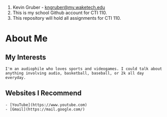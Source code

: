 1. Kevin Gruber - kngruber@my.waketech.edu
2. This is my school Github account for CTI 110.
3. This repository will hold all assignments for CTI 110.

# About Me
## My Interests
    I'm an audiophile who loves sports and videogames. I could talk about anything involving audio, basketball, baseball, or 2k all day everyday.
## Websites I Recommend
    - [YouTube](https://www.youtube.com)
    - [Gmail](https://mail.google.com/)
